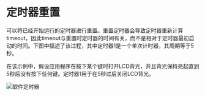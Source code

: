 # 定时器重置
可以将已经开始运行的定时器进行重置。重置定时器会导致定时器重新计算timeout，因此timeout与重置时定时器的时间有关，而不是相对于定时器最初启动的时间。下图中描述了该过程，其中定时器1是一个单次计时器，其周期等于5秒。 

在该示例中，假设应用程序在按下某个键时打开LCD背光，并且背光保持亮起直到5秒后没有按下任何键。定时器1用于在5秒过后关闭LCD背光。 

![软件定时器](https://freertos.org/fr-content-src/uploads/2018/07/resetting-a-FreeRTOS-software-timer.png "定时器重置的表现")
